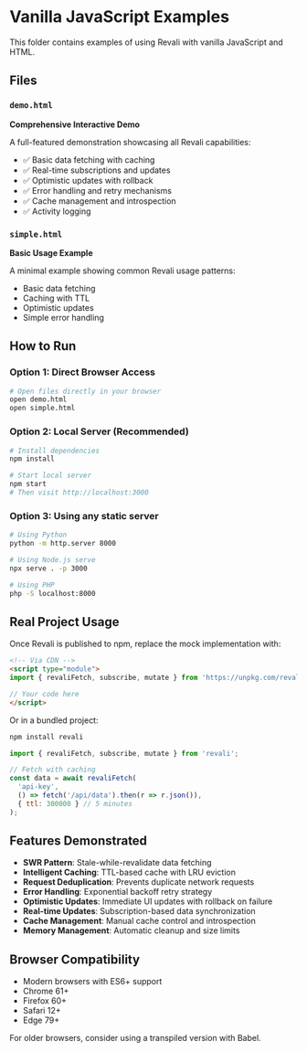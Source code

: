 # Vanilla JavaScript Examples

This folder contains examples of using Revali with vanilla JavaScript and HTML.

## Files

### `demo.html`

**Comprehensive Interactive Demo**

A full-featured demonstration showcasing all Revali capabilities:

- ✅ Basic data fetching with caching
- ✅ Real-time subscriptions and updates
- ✅ Optimistic updates with rollback
- ✅ Error handling and retry mechanisms
- ✅ Cache management and introspection
- ✅ Activity logging

### `simple.html`

**Basic Usage Example**

A minimal example showing common Revali usage patterns:

- Basic data fetching
- Caching with TTL
- Optimistic updates
- Simple error handling

## How to Run

### Option 1: Direct Browser Access

```bash
# Open files directly in your browser
open demo.html
open simple.html
```

### Option 2: Local Server (Recommended)

```bash
# Install dependencies
npm install

# Start local server
npm start
# Then visit http://localhost:3000
```

### Option 3: Using any static server

```bash
# Using Python
python -m http.server 8000

# Using Node.js serve
npx serve . -p 3000

# Using PHP
php -S localhost:8000
```

## Real Project Usage

Once Revali is published to npm, replace the mock implementation with:

```html
<!-- Via CDN -->
<script type="module">
import { revaliFetch, subscribe, mutate } from 'https://unpkg.com/revali@latest/dist/index.js';

// Your code here
</script>
```

Or in a bundled project:

```bash
npm install revali
```

```javascript
import { revaliFetch, subscribe, mutate } from 'revali';

// Fetch with caching
const data = await revaliFetch(
  'api-key',
  () => fetch('/api/data').then(r => r.json()),
  { ttl: 300000 } // 5 minutes
);
```

## Features Demonstrated

- **SWR Pattern**: Stale-while-revalidate data fetching
- **Intelligent Caching**: TTL-based cache with LRU eviction
- **Request Deduplication**: Prevents duplicate network requests
- **Error Handling**: Exponential backoff retry strategy
- **Optimistic Updates**: Immediate UI updates with rollback on failure
- **Real-time Updates**: Subscription-based data synchronization
- **Cache Management**: Manual cache control and introspection
- **Memory Management**: Automatic cleanup and size limits

## Browser Compatibility

- Modern browsers with ES6+ support
- Chrome 61+
- Firefox 60+
- Safari 12+
- Edge 79+

For older browsers, consider using a transpiled version with Babel.
